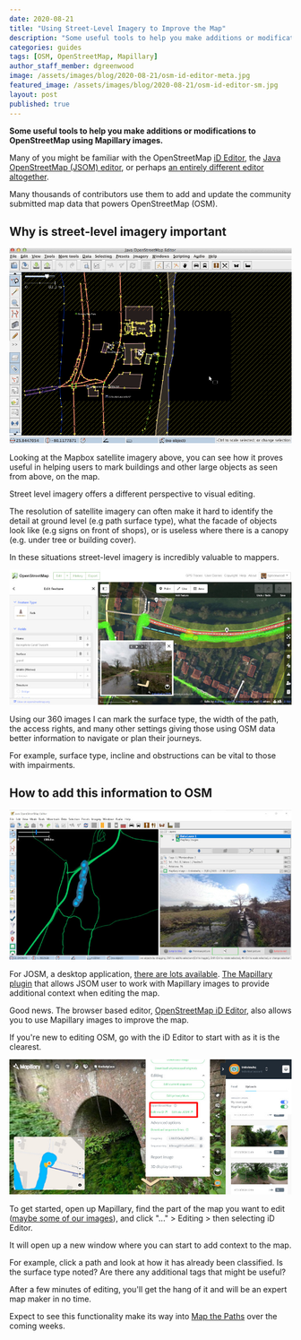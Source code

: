 ```yaml
---
date: 2020-08-21
title: "Using Street-Level Imagery to Improve the Map"
description: "Some useful tools to help you make additions or modifications to OpenStreetMap using Mapillary images."
categories: guides
tags: [OSM, OpenStreetMap, Mapillary]
author_staff_member: dgreenwood
image: /assets/images/blog/2020-08-21/osm-id-editor-meta.jpg
featured_image: /assets/images/blog/2020-08-21/osm-id-editor-sm.jpg
layout: post
published: true
---
```


**Some useful tools to help you make additions or modifications to OpenStreetMap using Mapillary images.**

Many of you might be familiar with the OpenStreetMap [iD Editor](https://wiki.openstreetmap.org/wiki/ID), the [Java OpenStreetMap (JSOM) editor](https://wiki.openstreetmap.org/wiki/Comparison_of_editors#JOSM), or perhaps [an entirely different editor altogether](https://wiki.openstreetmap.org/wiki/Comparison_of_editors).

Many thousands of contributors use them to add and update the community submitted map data that powers OpenStreetMap (OSM).

## Why is street-level imagery important

<img class="img-fluid" src="/assets/images/blog/2020-08-21/enable-sat-imagery-jsom.gif" alt="JOSM Mapbox satellite" title="JOSM Mapbox satellite" />

Looking at the Mapbox satellite imagery above, you can see how it proves useful in helping users to mark buildings and other large objects as seen from above, on the map. 

Street level imagery offers a different perspective to visual editing.

The resolution of satellite imagery can often make it hard to identify the detail at ground level (e.g path surface type), what the facade of objects look like (e.g signs on front of shops), or is useless where there is a canopy (e.g. under tree or building cover).

In these situations street-level imagery is incredibly valuable to mappers.

<img class="img-fluid" src="/assets/images/blog/2020-08-21/osm-id-editor-sm.jpg" alt="OSM iD editor street level images" title="OSM iD editor street level images" />

Using our 360 images I can mark the surface type, the width of the path, the access rights, and many other settings giving those using OSM data better information to navigate or plan their journeys.

For example, surface type, incline and obstructions can be vital to those with impairments.

## How to add this information to OSM

<img class="img-fluid" src="/assets/images/blog/2020-08-21/josm-street-level-image.jpg" alt="JOSM editor street level images" title="OSM iD editor street level images" />

For JOSM, a desktop application, [there are lots available](https://josm.openstreetmap.de/wiki/Plugins). [The Mapillary plugin](https://wiki.openstreetmap.org/wiki/JOSM/Plugins/Mapillary) that allows JSOM user to work with Mapillary images to provide additional context when editing the map.

Good news. The browser based editor, [OpenStreetMap iD Editor](https://wiki.openstreetmap.org/wiki/ID), also allows you to use Mapillary images to improve the map.

If you're new to editing OSM, go with the iD Editor to start with as it is the clearest.

<img class="img-fluid" src="/assets/images/blog/2020-08-21/mapillary-open-jsom-id-editor.jpg" alt="Mapillary and OSM" title="Mapillary and OSM" />

To get started, open up Mapillary, find the part of the map you want to edit ([maybe some of our images](https://www.mapillary.com/app/user/trekviewhq)), and click "..." > Editing > then selecting iD Editor.

It will open up a new window where you can start to add context to the map.

For example, click a path and look at how it has already been classified. Is the surface type noted? Are there any additional tags that might be useful?

After a few minutes of editing, you'll get the hang of it and will be an expert map maker in no time.

Expect to see this functionality make its way into [Map the Paths](https://www.mapthepaths.com) over the coming weeks.